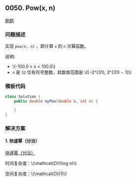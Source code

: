 <script src="https://cdn.bootcss.com/mathjax/2.7.7/MathJax.js?config=TeX-AMS-MML_HTMLorMML"></script>

## 0050. Pow(x, n)

[刷题](qu0050/solu/Solution.java)

### 问题描述

实现 `pow(x, n)` ，即计算 `x` 的 `n` 次幂函数。

说明:

* \\(-100.0 < x < 100.0\\)
* `n` 是 `32` 位有符号整数，其数值范围是 \\([−2^{31}, 2^{31} − 1]\\) 
    
### 模板代码

``` java
class Solution {
    public double myPow(double x, int n) {

    }
}
```

### 解决方案

#### 1. 快速幂（分治）

[快速幂（分治）](qu0050/solu1/Solution.java)

时间复杂度：\\(\mathcal{O}(\log n)\\)

空间复杂度：\\(\mathcal{O}(1)\\)

